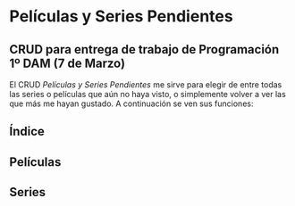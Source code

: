 # Películas y Series Pendientes
## CRUD para entrega de trabajo de Programación 1º DAM (7 de Marzo)

El CRUD *Películas y Series Pendientes* me sirve para elegir de entre todas las series o películas que aún no haya visto, o simplemente volver a ver las que más me hayan gustado. A continuación se ven sus funciones:

## Índice

## Películas

## Series
